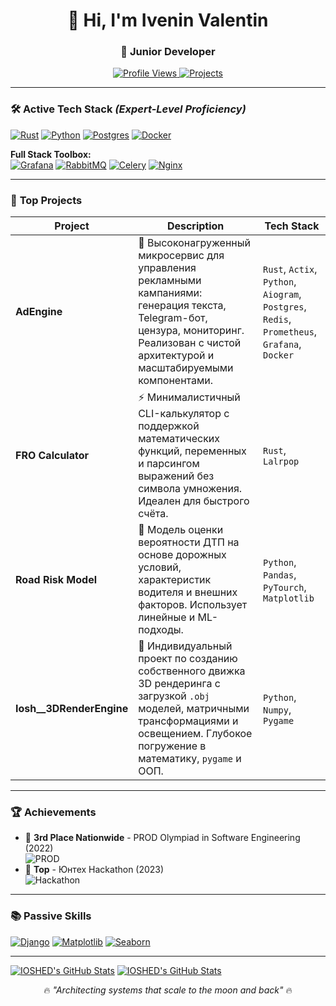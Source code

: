 
<h1 align="center">👋 Hi, I'm Ivenin Valentin</h1>
<h3 align="center">🚀 Junior Developer</h3>

<p align="center">
  <a href="https://github.com/YourProfile">
    <img src="https://komarev.com/ghpvc/?username=YourProfile&label=Profile%1Views&color=blue&style=flat" alt="Profile Views" />
  </a>
  <a href="https://github.com/YourProfile?tab=repositories">
    <img src="https://img.shields.io/badge/Projects-3+-brightgreen?logo=github" alt="Projects" />
  </a>
</p>

---

### 🛠️ **Active Tech Stack** _(Expert-Level Proficiency)_

[![Rust](https://img.shields.io/badge/1%20-Rust-de5844?logo=rust&logoColor=white&style=for-the-badge)](https://www.rust-lang.org/)
[![Python](https://img.shields.io/badge/2%20-Python-3776AB?logo=python&logoColor=white&style=for-the-badge)](https://www.python.org/)
[![Postgres](https://img.shields.io/badge/3%20-PostgreSQL-316192?logo=postgresql&logoColor=white&style=for-the-badge)](https://www.postgresql.org/)
[![Docker](https://img.shields.io/badge/4%20-Docker-2496ED?logo=docker&logoColor=white&style=for-the-badge)](https://www.docker.com/)

**Full Stack Toolbox:**  
[![Grafana](https://img.shields.io/badge/Grafana-F46800?logo=grafana&logoColor=white)](https://grafana.com/)
[![RabbitMQ](https://img.shields.io/badge/RabbitMQ-FF6600?logo=rabbitmq&logoColor=white)](https://www.rabbitmq.com/)
[![Celery](https://img.shields.io/badge/Celery-37814A?logo=celery&logoColor=white)](https://docs.celeryproject.org/)
[![Nginx](https://img.shields.io/badge/Nginx-009639?logo=nginx&logoColor=white)](https://www.nginx.com/)

---

### 🚀 **Top Projects**

| Project | Description | Tech Stack |
|--------|-------------|------------|
| **AdEngine** | 🧠 Высоконагруженный микросервис для управления рекламными кампаниями: генерация текста, Telegram-бот, цензура, мониторинг. Реализован с чистой архитектурой и масштабируемыми компонентами. | `Rust`, `Actix`, `Python`, `Aiogram`, `Postgres`, `Redis`, `Prometheus`, `Grafana`, `Docker` |
| **FRO Calculator** | ⚡ Минималистичный CLI-калькулятор с поддержкой математических функций, переменных и парсингом выражений без символа умножения. Идеален для быстрого счёта. | `Rust`, `Lalrpop` |
| **Road Risk Model** | 🚗 Модель оценки вероятности ДТП на основе дорожных условий, характеристик водителя и внешних факторов. Использует линейные и ML-подходы. | `Python`, `Pandas`, `PyTourch`, `Matplotlib` |
| **Iosh__3DRenderEngine** | 🧱 Индивидуальный проект по созданию собственного движка 3D рендеринга с загрузкой `.obj` моделей, матричными трансформациями и освещением. Глубокое погружение в математику, `pygame` и ООП. | `Python`, `Numpy`, `Pygame` |

---

### 🏆 **Achievements**

- 🥉 **3rd Place Nationwide** - PROD Olympiad in Software Engineering (2022)  
  ![PROD](https://img.shields.io/badge/Level-Advanced-blueviolet)
- 🏅 **Top** - Юнтех Hackathon (2023)  
  ![Hackathon](https://img.shields.io/badge/Level-Initial-orange)

---

### 📚 **Passive Skills**

[![Django](https://img.shields.io/badge/Django-092E20?logo=django&logoColor=white)](https://www.djangoproject.com/)
[![Matplotlib](https://img.shields.io/badge/Matplotlib-11557C?logo=matplotlib&logoColor=white)](https://matplotlib.org/)
[![Seaborn](https://img.shields.io/badge/Seaborn-5C8FB4?logo=seaborn&logoColor=white)](https://seaborn.pydata.org/)

---

[![IOSHED's GitHub Stats](https://github-readme-stats.vercel.app/api?username=IOSHED&show_icons=true&theme=dark&include_all_commits=true&count_private=true&hide_title=true)](https://github.com/IOSHED)
[![IOSHED's GitHub Stats](https://github-readme-stats.vercel.app/api/top-langs/?username=IOSHED&layout=compact&theme=dark)](https://github.com/IOSHED)

<p align="center">
  🔥 <em>"Architecting systems that scale to the moon and back"</em> 🔥
</p>
